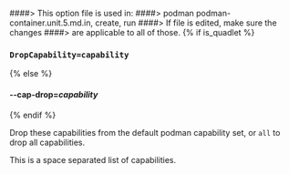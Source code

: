 ####> This option file is used in:
####>   podman podman-container.unit.5.md.in, create, run
####> If file is edited, make sure the changes
####> are applicable to all of those.
{% if is_quadlet %}
### `DropCapability=capability`
{% else %}
#### **--cap-drop**=*capability*
{% endif %}

Drop these capabilities from the default podman capability set, or `all` to drop all capabilities.

This is a space separated list of capabilities.
